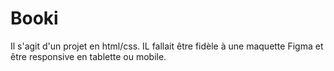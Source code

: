 # Booki
Il s'agit d'un projet en html/css. IL fallait être fidèle à une maquette Figma et être responsive en tablette ou mobile.
